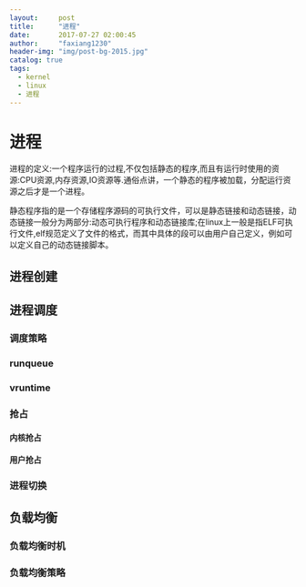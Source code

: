 ```yaml
---
layout:     post
title:      "进程"
date:       2017-07-27 02:00:45
author:     "faxiang1230"
header-img: "img/post-bg-2015.jpg"
catalog: true
tags:
  - kernel
  - linux
  - 进程
---
```


# 进程
进程的定义:一个程序运行的过程,不仅包括静态的程序,而且有运行时使用的资源:CPU资源,内存资源,IO资源等.通俗点讲，一个静态的程序被加载，分配运行资源之后才是一个进程。

静态程序指的是一个存储程序源码的可执行文件，可以是静态链接和动态链接，动态链接一般分为两部分:动态可执行程序和动态链接库;在linux上一般是指ELF可执行文件,elf规范定义了文件的格式，而其中具体的段可以由用户自己定义，例如可以定义自己的动态链接脚本。
## 进程创建
## 进程调度
### 调度策略
### runqueue
### vruntime
### 抢占
#### 内核抢占
#### 用户抢占
### 进程切换
## 负载均衡
### 负载均衡时机
### 负载均衡策略
